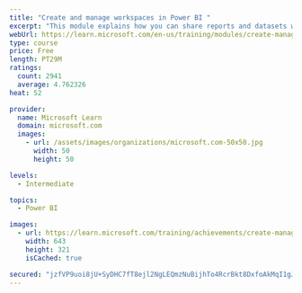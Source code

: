 ```yaml
---
title: "Create and manage workspaces in Power BI "
excerpt: "This module explains how you can share reports and datasets with your users and how to create a deployment strategy that makes sense for you and your organization. Furthermore, you will learn about data lineage in Microsoft Power BI."
webUrl: https://learn.microsoft.com/en-us/training/modules/create-manage-workspaces-power-bi/
type: course
price: Free
length: PT29M
ratings:
  count: 2941
  average: 4.762326
heat: 52

provider:
  name: Microsoft Learn
  domain: microsoft.com
  images:
    - url: /assets/images/organizations/microsoft.com-50x50.jpg
      width: 50
      height: 50

levels:
  - Intermediate

topics:
  - Power BI

images:
  - url: https://learn.microsoft.com/training/achievements/create-manage-workspaces-power-bi-social.png
    width: 643
    height: 321
    isCached: true

secured: "jzfVP9uoi8jU+SyDHC7fT8ejl2NgLEQmzNuBijhTo4RcrBkt8DxfoAkMqI1gJJPnfTWs1Sr646e9fGFPLk3TkPHTdPGo5QRZw1CnLHbfnQ0XDLh1jPvuTvhJstYhbXmSDIVri/aVbIZhpqMAm1iSreMa51Le3pebnOvSgG882tZ1q9nIYV5ZRVn+tMxIvDpd/HY6xWQ8uBlYlOz5b3dMCJSpjgb0S7elxy3gr5+G8SRcga7ogCQEOmbpGA8M5ddwWx/VbTPh0m+n0rfuCThBQHTD31M52WiHFSU7xAozJS1jnM1Cik584mEsC0AvmC/wspt5aNvaYk76VNR3AiUwgCpn+oMXo+lwy7f6gG4lp29FsdOgIYspkyqJv4rIrtwuzzxlPo90ulrBVO0SLySrbZLY83ZlqVNfX9rWxklpT1Y=;4CL7tLmf0/Ez0eiafzi9WA=="
---
```


